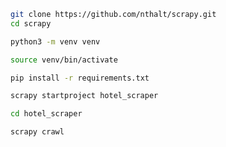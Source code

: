 ```sh
git clone https://github.com/nthalt/scrapy.git
cd scrapy
```

```sh
python3 -m venv venv
```

```sh
source venv/bin/activate
```

```sh
pip install -r requirements.txt
```

```sh
scrapy startproject hotel_scraper
```

```sh
cd hotel_scraper
```

```sh
scrapy crawl
```
